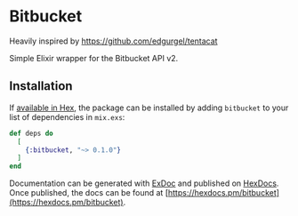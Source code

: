 # Bitbucket

Heavily inspired by https://github.com/edgurgel/tentacat

Simple Elixir wrapper for the Bitbucket API v2.


## Installation

If [available in Hex](https://hex.pm/docs/publish), the package can be installed
by adding `bitbucket` to your list of dependencies in `mix.exs`:

```elixir
def deps do
  [
    {:bitbucket, "~> 0.1.0"}
  ]
end
```

Documentation can be generated with [ExDoc](https://github.com/elixir-lang/ex_doc)
and published on [HexDocs](https://hexdocs.pm). Once published, the docs can
be found at [https://hexdocs.pm/bitbucket](https://hexdocs.pm/bitbucket).
